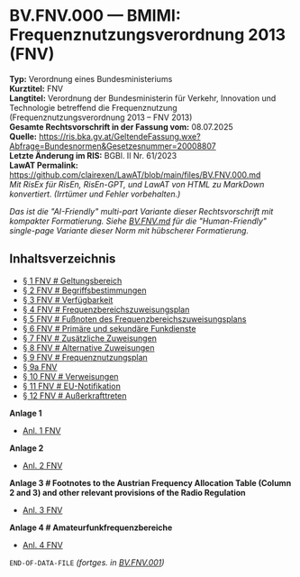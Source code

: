 # BV.FNV.000 — BMIMI: Frequenznutzungsverordnung 2013 (FNV)
**Typ:** Verordnung eines Bundesministeriums  
**Kurztitel:** FNV  
**Langtitel:** Verordnung der Bundesministerin für Verkehr, Innovation und Technologie betreffend die Frequenznutzung (Frequenznutzungsverordnung 2013 – FNV 2013)  
**Gesamte Rechtsvorschrift in der Fassung vom:** 08.07.2025  
**Quelle:** https://ris.bka.gv.at/GeltendeFassung.wxe?Abfrage=Bundesnormen&Gesetzesnummer=20008807  
**Letzte Änderung im RIS:** BGBl. II Nr. 61/2023  
**LawAT Permalink:** https://github.com/clairexen/LawAT/blob/main/files/BV.FNV.000.md  
*Mit RisEx für RisEn, RisEn-GPT, und LawAT von HTML zu MarkDown konvertiert. (Irrtümer und Fehler vorbehalten.)*

*Das ist die "AI-Friendly" multi-part Variante dieser Rechtsvorschrift mit kompakter Formatierung. Siehe [BV.FNV.md](BV.FNV.md) für die "Human-Friendly" single-page Variante dieser Norm mit hübscherer Formatierung.*

## Inhaltsverzeichnis

* [§ 1 FNV # Geltungsbereich](BV.FNV.001.md#-1-fnv--geltungsbereich)  
* [§ 2 FNV # Begriffsbestimmungen](BV.FNV.001.md#-2-fnv--begriffsbestimmungen)  
* [§ 3 FNV # Verfügbarkeit](BV.FNV.001.md#-3-fnv--verfügbarkeit)  
* [§ 4 FNV # Frequenzbereichszuweisungsplan](BV.FNV.001.md#-4-fnv--frequenzbereichszuweisungsplan)  
* [§ 5 FNV # Fußnoten des Frequenzbereichszuweisungsplans](BV.FNV.001.md#-5-fnv--fußnoten-des-frequenzbereichszuweisungsplans)  
* [§ 6 FNV # Primäre und sekundäre Funkdienste](BV.FNV.001.md#-6-fnv--primäre-und-sekundäre-funkdienste)  
* [§ 7 FNV # Zusätzliche Zuweisungen](BV.FNV.001.md#-7-fnv--zusätzliche-zuweisungen)  
* [§ 8 FNV # Alternative Zuweisungen](BV.FNV.001.md#-8-fnv--alternative-zuweisungen)  
* [§ 9 FNV # Frequenznutzungsplan](BV.FNV.001.md#-9-fnv--frequenznutzungsplan)  
* [§ 9a FNV](BV.FNV.001.md#-9a-fnv)  
* [§ 10 FNV # Verweisungen](BV.FNV.001.md#-10-fnv--verweisungen)  
* [§ 11 FNV # EU-Notifikation](BV.FNV.001.md#-11-fnv--eu-notifikation)  
* [§ 12 FNV # Außerkrafttreten](BV.FNV.001.md#-12-fnv--außerkrafttreten)

**Anlage 1**  
* [Anl. 1 FNV](BV.FNV.002.md#anl-1-fnv)

**Anlage 2**  
* [Anl. 2 FNV](BV.FNV.002.md#anl-2-fnv)

**Anlage 3 # Footnotes to the Austrian Frequency Allocation Table (Column 2 and 3) and other relevant provisions of the Radio Regulation**  
* [Anl. 3 FNV](BV.FNV.002.md#anl-3-fnv)

**Anlage 4 # Amateurfunkfrequenzbereiche**  
* [Anl. 4 FNV](BV.FNV.002.md#anl-4-fnv)

`END-OF-DATA-FILE` *(fortges. in [BV.FNV.001](BV.FNV.001.md))*
